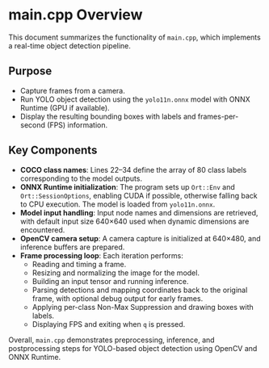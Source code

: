 # main.cpp Overview

This document summarizes the functionality of `main.cpp`, which implements a real-time object detection pipeline.

## Purpose
- Capture frames from a camera.
- Run YOLO object detection using the `yolo11n.onnx` model with ONNX Runtime (GPU if available).
- Display the resulting bounding boxes with labels and frames-per-second (FPS) information.

## Key Components

- **COCO class names**: Lines 22–34 define the array of 80 class labels corresponding to the model outputs.
- **ONNX Runtime initialization**: The program sets up `Ort::Env` and `Ort::SessionOptions`, enabling CUDA if possible, otherwise falling back to CPU execution. The model is loaded from `yolo11n.onnx`.
- **Model input handling**: Input node names and dimensions are retrieved, with default input size 640×640 used when dynamic dimensions are encountered.
- **OpenCV camera setup**: A camera capture is initialized at 640×480, and inference buffers are prepared.
- **Frame processing loop**: Each iteration performs:
  - Reading and timing a frame.
  - Resizing and normalizing the image for the model.
  - Building an input tensor and running inference.
  - Parsing detections and mapping coordinates back to the original frame, with optional debug output for early frames.
  - Applying per-class Non-Max Suppression and drawing boxes with labels.
  - Displaying FPS and exiting when `q` is pressed.

Overall, `main.cpp` demonstrates preprocessing, inference, and postprocessing steps for YOLO-based object detection using OpenCV and ONNX Runtime.
